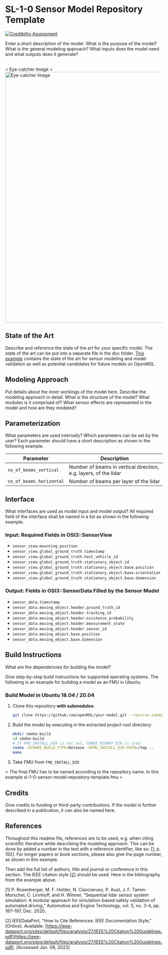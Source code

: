 # SL-1-0 Sensor Model Repository Template

[![Credibility Assessment](../../actions/workflows/credibility_assessment.yml/badge.svg)](https://github.com/openMSL/sl-1-0-sensor-model-repository-template/actions/workflows/credibility_assessment.yml)

Enter a short description of the model.
What is the purpose of the model?
What is the general modeling approach?
What inputs does the model need and what outputs does it generate?
<br><br>

< Eye-catcher Image >
<img src="doc/img/model_video.gif" alt="Eye-catcher Image" width="800" />

## State of the Art

Describe and reference the state of the art for your specific model.
The state of the art can be put into a separate file in the doc folder.
[This example](doc/sota.md) contains the state of the art for sensor modeling and model validation as well as potential candidates for future models on OpenMSL.

## Modeling Approach

Put details about the inner workings of the model here.
Describe the modeling approach in detail.
What is the structure of the model?
What modules is it comprised of?
What sensor effects are represented in the model and how are they modeled?

## Parameterization

What parameters are used internally?
Which parameters can be set by the user?
Each parameter should have a short description as shown in the following example.

| Parameter                      | Description                                                         |
| ------------------------------ | ------------------------------------------------------------------- |
| `no_of_beams_vertical`         | Number of beams in vertical direction, e.g. layers, of the lidar    |
| `no_of_beams_horizontal`       | Number of beams per layer of the lidar                              |

## Interface

What interfaces are used as model input and model output?
All required field of the interface shall be named in a list as shown in the following example.

### Input: Required Fields in OSI3::SensorView

* `sensor_view.mounting_position`
* `sensor_view.global_ground_truth.timestamp`
* `sensor_view.global_ground_truth.host_vehicle_id`
* `sensor_view.global_ground_truth.stationary_object.id`
* `sensor_view.global_ground_truth.stationary_object.base.position`
* `sensor_view.global_ground_truth.stationary_object.base.orientation`
* `sensor_view.global_ground_truth.stationary_object.base.dimension`

### Output: Fields in OSI3::SensorData Filled by the Sensor Model

* `sensor_data.timestamp`
* `sensor_data.moving_object.header.ground_truth_id`
* `sensor_data.moving_object.header.tracking_id`
* `sensor_data.moving_object.header.existence_probability`
* `sensor_data.moving_object.header.measurement_state`
* `sensor_data.moving_object.header.sensor_id`
* `sensor_data.moving_object.base.position`
* `sensor_data.moving_object.base.dimension`

## Build Instructions

What are the dependencies for building the model?

Give step-by-step build instructions for supported operating systems.
The following is an example for building a model as an FMU in Ubuntu.

### Build Model in Ubuntu 18.04 / 20.04

1. Clone this repository **with submodules**:

    ```bash
    git clone https://github.com/openMSL/your-model.git --recurse-submodules
    ```

2. Build the model by executing in the extracted project root directory:

    ```bash
    mkdir cmake-build
    cd cmake-build
    # If FMU_INSTALL_DIR is not set, CMAKE_BINARY_DIR is used
    cmake -DCMAKE_BUILD_TYPE=Release -DFMU_INSTALL_DIR:PATH=/tmp ..
    make
    ```

3. Take FMU from `FMU_INSTALL_DIR`

< The final FMU has to be named according to the repository name. In this example sl-1-0-sensor-model-repository-template.fmu >

## Credits

Give credits to funding or third-party contributions.
If the model is further described in a publication, it can also be named here.

## References

Throughout this readme file, references are to be used, e.g. when citing scientific literature while describing the modeling approach.
This can be done by added a number in the text with a reference identifier, like so: [[1](#Rosenberger2020)</sup>, p. 192].
For longer papers or book sections, please also give the page number, as shown in this example.

Then add the full list of authors, title and journal or conference in this section.
The IEEE citation style [[2](#IEEEStyle)</sup>] should be used.
Here is the bibliography from the example above.

<a name="Rosenberger2020">[1]</a>
P. Rosenberger, M. F. Holder, N. Cianciaruso, P. Aust, J. F. Tamm-Morschel, C. Linnhoff, and H. Winner,
“Sequential lidar sensor system simulation: A modular approach for simulation-based safety validation of automated driving,”
Automotive and Engine Technology, vol. 5, no. 3-4, pp. 187–197, Dec. 2020.

<a name="IEEEStyle">[2]</a>
IEEEDataPort,
"How to Cite References: IEEE Documentation Style,"
[Online]. Available:
[https://ieee-dataport.org/sites/default/files/analysis/27/IEEE%20Citation%20Guidelines.pdf](https://ieee-dataport.org/sites/default/files/analysis/27/IEEE%20Citation%20Guidelines.pdf).
[Accessed Jan. 09, 2023]
